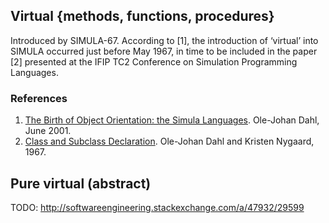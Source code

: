 ## Virtual {methods, functions, procedures}

Introduced by SIMULA-67. According to [1], the introduction of ‘virtual’ into SIMULA occurred just before May 1967, in time to be included in the paper [2] presented at the IFIP TC2 Conference on Simulation Programming Languages.


### References

1. [The Birth of Object Orientation: the Simula Languages](http://www.olejohandahl.info/old/birth-of-oo.pdf). Ole-Johan Dahl, June 2001.
2. [Class and Subclass Declaration](https://web.archive.org/web/20150926032359/http://www.iai.uni-bonn.de/~manthey/SS06/Quellen/Dahl_hist.pdf). Ole-Johan Dahl and Kristen Nygaard, 1967. 


## Pure virtual (abstract)

TODO: http://softwareengineering.stackexchange.com/a/47932/29599

